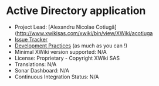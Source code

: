 # Active Directory application

* Project Lead: [Alexandru Nicolae Cotiugă](http://www.xwikisas.com/xwiki/bin/view/XWiki/acotiuga 
* [Issue Tracker](https://jira.xwikisas.com/projects/ADAPP) 
* [Development Practices](http://dev.xwiki.org/xwiki/bin/view/Community/DevelopmentPractices) (as much as you can !)
* Minimal XWiki version supported: N/A
* License: Proprietary - Copyright XWiki SAS
* Translations: N/A 
* Sonar Dashboard: N/A 
* Continuous Integration Status: N/A 
